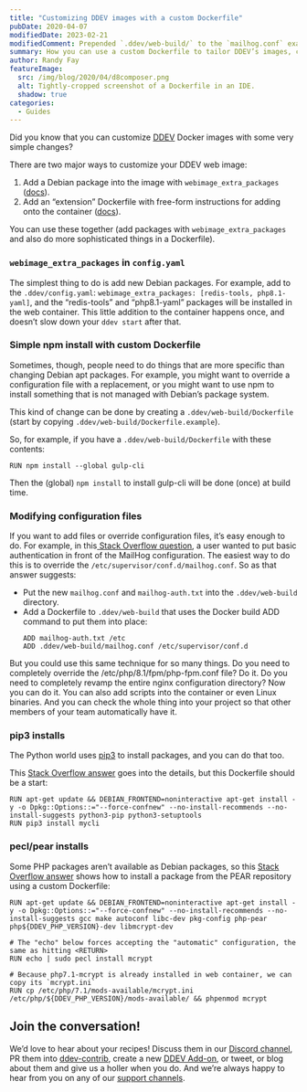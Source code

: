 ```yaml
---
title: "Customizing DDEV images with a custom Dockerfile"
pubDate: 2020-04-07
modifiedDate: 2023-02-21
modifiedComment: Prepended `.ddev/web-build/` to the `mailhog.conf` example, as the `ADD` directive must be project-root relative.
summary: How you can use a custom Dockerfile to tailor DDEV’s images, complete with examples.
author: Randy Fay
featureImage:
  src: /img/blog/2020/04/d8composer.png
  alt: Tightly-cropped screenshot of a Dockerfile in an IDE.
  shadow: true
categories:
  - Guides
---
```


Did you know that you can customize [DDEV](https://ddev.com/ddev-local/) Docker images with some very simple changes?

There are two major ways to customize your DDEV web image:

1. Add a Debian package into the image with `webimage_extra_packages` ([docs](https://ddev.readthedocs.io/en/stable/users/extend/customizing-images/#adding-extra-debian-packages-with-webimage%5Fextra%5Fpackages-and-dbimage%5Fextra%5Fpackages)).
2. Add an “extension” Dockerfile with free-form instructions for adding onto the container ([docs](https://ddev.readthedocs.io/en/stable/users/extend/customizing-images/#adding-extra-dockerfiles-for-webimage-and-dbimage)).

You can use these together (add packages with `webimage_extra_packages` and also do more sophisticated things in a Dockerfile).

### `webimage_extra_packages` in `config.yaml`

The simplest thing to do is add new Debian packages. For example, add to the `.ddev/config.yaml`: `webimage_extra_packages: [redis-tools, php8.1-yaml]`, and the “redis-tools” and “php8.1-yaml” packages will be installed in the web container. This little addition to the container happens once, and doesn’t slow down your `ddev start` after that.

### Simple npm install with custom Dockerfile

Sometimes, though, people need to do things that are more specific than changing Debian apt packages. For example, you might want to override a configuration file with a replacement, or you might want to use npm to install something that is not managed with Debian’s package system.

This kind of change can be done by creating a `.ddev/web-build/Dockerfile` (start by copying `.ddev/web-build/Dockerfile.example`).

So, for example, if you have a `.ddev/web-build/Dockerfile` with these contents:

```docker
RUN npm install --global gulp-cli
```

Then the (global) `npm install` to install gulp-cli will be done (once) at build time.

### Modifying configuration files

If you want to add files or override configuration files, it’s easy enough to do. For example, in this[ Stack Overflow question](https://stackoverflow.com/questions/60162842/how-can-i-add-basic-authentication-to-the-mailhog-service-in-ddev-local), a user wanted to put basic authentication in front of the MailHog configuration. The easiest way to do this is to override the `/etc/supervisor/conf.d/mailhog.conf`. So as that answer suggests:

- Put the new `mailhog.conf` and `mailhog-auth.txt` into the `.ddev/web-build` directory.
- Add a Dockerfile to `.ddev/web-build` that uses the Docker build ADD command to put them into place:
  ```docker
  ADD mailhog-auth.txt /etc
  ADD .ddev/web-build/mailhog.conf /etc/supervisor/conf.d
  ```

But you could use this same technique for so many things. Do you need to completely override the /etc/php/8.1/fpm/php-fpm.conf file? Do it. Do you need to completely revamp the entire nginx configuration directory? Now you can do it. You can also add scripts into the container or even Linux binaries. And you can check the whole thing into your project so that other members of your team automatically have it.

### pip3 installs

The Python world uses [pip3](https://pip.pypa.io/en/stable/) to install packages, and you can do that too.

This [Stack Overflow answer](https://stackoverflow.com/a/60683558/215713) goes into the details, but this Dockerfile should be a start:

```docker
RUN apt-get update && DEBIAN_FRONTEND=noninteractive apt-get install -y -o Dpkg::Options::="--force-confnew" --no-install-recommends --no-install-suggests python3-pip python3-setuptools
RUN pip3 install mycli
```

### pecl/pear installs

Some PHP packages aren’t available as Debian packages, so this [Stack Overflow answer](https://stackoverflow.com/a/60554990/215713) shows how to install a package from the PEAR repository using a custom Dockerfile:

```docker
RUN apt-get update && DEBIAN_FRONTEND=noninteractive apt-get install -y -o Dpkg::Options::="--force-confnew" --no-install-recommends --no-install-suggests gcc make autoconf libc-dev pkg-config php-pear php${DDEV_PHP_VERSION}-dev libmcrypt-dev

# The "echo" below forces accepting the "automatic" configuration, the same as hitting <RETURN>
RUN echo | sudo pecl install mcrypt

# Because php7.1-mcrypt is already installed in web container, we can copy its `mcrypt.ini`
RUN cp /etc/php/7.1/mods-available/mcrypt.ini /etc/php/${DDEV_PHP_VERSION}/mods-available/ && phpenmod mcrypt
```

## Join the conversation!

We’d love to hear about your recipes! Discuss them in our [Discord channel](https://discord.gg/hCZFfAMc5k), PR them into [ddev-contrib](http://github.com/ddev/ddev-contrib), create a new [DDEV Add-on](https://ddev.readthedocs.io/en/stable/users/extend/additional-services/), or tweet, or blog about them and give us a holler when you do. And we’re always happy to hear from you on any of our [support channels](https://ddev.readthedocs.io/en/stable/users/support/).
